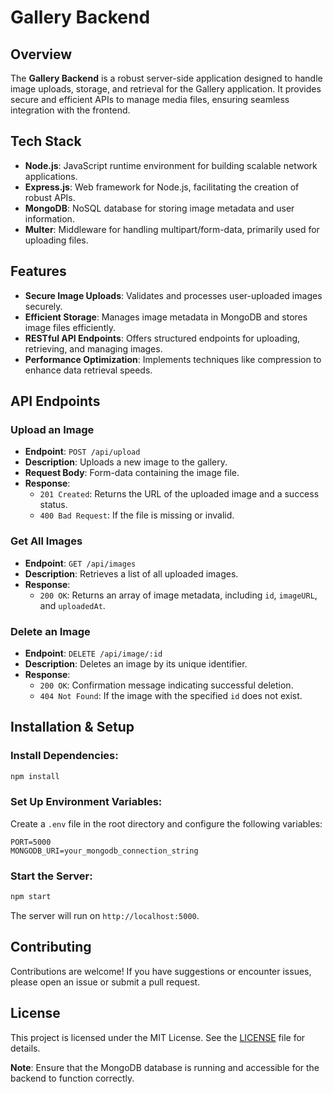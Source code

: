 # Gallery Backend

## Overview
The **Gallery Backend** is a robust server-side application designed to handle image uploads, storage, and retrieval for the Gallery application. It provides secure and efficient APIs to manage media files, ensuring seamless integration with the frontend.

## Tech Stack
- **Node.js**: JavaScript runtime environment for building scalable network applications.
- **Express.js**: Web framework for Node.js, facilitating the creation of robust APIs.
- **MongoDB**: NoSQL database for storing image metadata and user information.
- **Multer**: Middleware for handling multipart/form-data, primarily used for uploading files.

## Features
- **Secure Image Uploads**: Validates and processes user-uploaded images securely.
- **Efficient Storage**: Manages image metadata in MongoDB and stores image files efficiently.
- **RESTful API Endpoints**: Offers structured endpoints for uploading, retrieving, and managing images.
- **Performance Optimization**: Implements techniques like compression to enhance data retrieval speeds.

## API Endpoints
### Upload an Image
- **Endpoint**: `POST /api/upload`
- **Description**: Uploads a new image to the gallery.
- **Request Body**: Form-data containing the image file.
- **Response**:
  - `201 Created`: Returns the URL of the uploaded image and a success status.
  - `400 Bad Request`: If the file is missing or invalid.

### Get All Images
- **Endpoint**: `GET /api/images`
- **Description**: Retrieves a list of all uploaded images.
- **Response**:
  - `200 OK`: Returns an array of image metadata, including `id`, `imageURL`, and `uploadedAt`.

### Delete an Image
- **Endpoint**: `DELETE /api/image/:id`
- **Description**: Deletes an image by its unique identifier.
- **Response**:
  - `200 OK`: Confirmation message indicating successful deletion.
  - `404 Not Found`: If the image with the specified `id` does not exist.

## Installation & Setup
### Install Dependencies:
```bash
npm install
```

### Set Up Environment Variables:
Create a `.env` file in the root directory and configure the following variables:
```env
PORT=5000
MONGODB_URI=your_mongodb_connection_string
```

### Start the Server:
```bash
npm start
```
The server will run on `http://localhost:5000`.

## Contributing
Contributions are welcome! If you have suggestions or encounter issues, please open an issue or submit a pull request.

## License
This project is licensed under the MIT License. See the [LICENSE](LICENSE) file for details.

**Note**: Ensure that the MongoDB database is running and accessible for the backend to function correctly.
